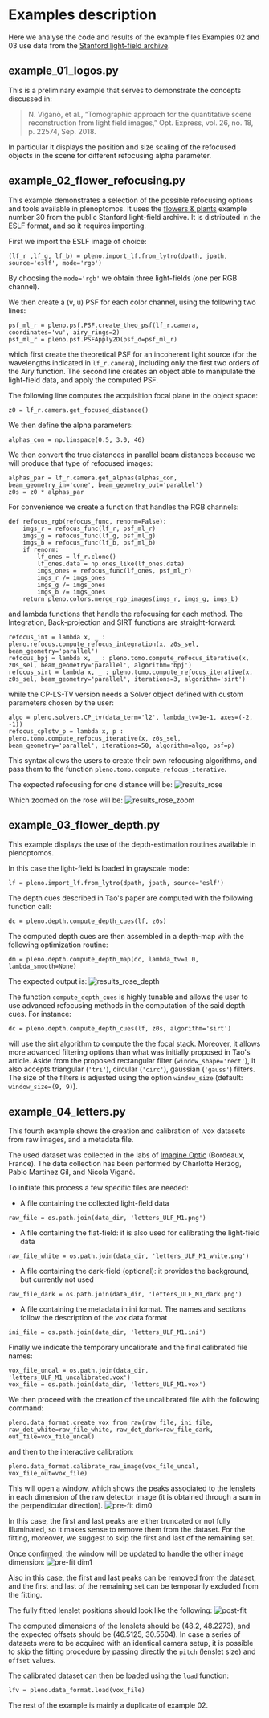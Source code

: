 # Examples description

Here we analyse the code and results of the example files
Examples 02 and 03 use data from the [Stanford light-field archive](http://lightfields.stanford.edu/).

## example_01_logos.py

This is a preliminary example that serves to demonstrate the concepts discussed in:
> N. Viganò, et al., “Tomographic approach for the quantitative scene reconstruction from light field images,” Opt. Express, vol. 26, no. 18, p. 22574, Sep. 2018.

In particular it displays the position and size scaling of the refocused objects in the scene for different refocusing alpha parameter.

## example_02_flower_refocusing.py

This example demonstrates a selection of the possible refocusing options and tools available in plenoptomos.
It uses the [flowers & plants](http://lightfields.stanford.edu/flowers_plants.html)
example number 30 from the public Stanford light-field archive.
It is distributed in the ESLF format, and so it requires importing.

First we import the ESLF image of choice:
```
(lf_r ,lf_g, lf_b) = pleno.import_lf.from_lytro(dpath, jpath, source='eslf', mode='rgb')
```
By choosing the `mode='rgb'` we obtain three light-fields (one per RGB channel).

We then create a (v, u) PSF for each color channel, using the following two lines:
```
psf_ml_r = pleno.psf.PSF.create_theo_psf(lf_r.camera, coordinates='vu', airy_rings=2)
psf_ml_r = pleno.psf.PSFApply2D(psf_d=psf_ml_r)
```
which first create the theoretical PSF for an incoherent light source (for the wavelengths indicated in `lf_r.camera`), including only the first two orders of the Airy function.
The second line creates an object able to manipulate the light-field data, and apply the computed PSF.

The following line computes the acquisition focal plane in the object space:
```
z0 = lf_r.camera.get_focused_distance()
```
We then define the alpha parameters:
```
alphas_con = np.linspace(0.5, 3.0, 46)
```

We then convert the true distances in parallel beam distances because we will produce that type of refocused images:
```
alphas_par = lf_r.camera.get_alphas(alphas_con, beam_geometry_in='cone', beam_geometry_out='parallel')
z0s = z0 * alphas_par
```

For convenience we create a function that handles the RGB channels:
```
def refocus_rgb(refocus_func, renorm=False):
    imgs_r = refocus_func(lf_r, psf_ml_r)
    imgs_g = refocus_func(lf_g, psf_ml_g)
    imgs_b = refocus_func(lf_b, psf_ml_b)
    if renorm:
        lf_ones = lf_r.clone()
        lf_ones.data = np.ones_like(lf_ones.data)
        imgs_ones = refocus_func(lf_ones, psf_ml_r)
        imgs_r /= imgs_ones
        imgs_g /= imgs_ones
        imgs_b /= imgs_ones
    return pleno.colors.merge_rgb_images(imgs_r, imgs_g, imgs_b)
```
and lambda functions that handle the refocusing for each method.
The Integration, Back-projection and SIRT functions are straight-forward:
```
refocus_int = lambda x, _ : pleno.refocus.compute_refocus_integration(x, z0s_sel, beam_geometry='parallel')
refocus_bpj = lambda x, _ : pleno.tomo.compute_refocus_iterative(x, z0s_sel, beam_geometry='parallel', algorithm='bpj')
refocus_sirt = lambda x, _ : pleno.tomo.compute_refocus_iterative(x, z0s_sel, beam_geometry='parallel', iterations=3, algorithm='sirt')
```
while the CP-LS-TV version needs a Solver object defined with custom parameters chosen by the user:
```
algo = pleno.solvers.CP_tv(data_term='l2', lambda_tv=1e-1, axes=(-2, -1))
refocus_cplstv_p = lambda x, p : pleno.tomo.compute_refocus_iterative(x, z0s_sel, beam_geometry='parallel', iterations=50, algorithm=algo, psf=p)
```
This syntax allows the users to create their own refocusing algorithms, and pass them to the function `pleno.tomo.compute_refocus_iterative`.

The expected refocusing for one distance will be:
![](Images/example_02_dist10.png "results_rose")

Which zoomed on the rose will be:
![](Images/example_02_zoom_rose_dist10.png "results_rose_zoom")


## example_03_flower_depth.py

This example displays the use of the depth-estimation routines available in plenoptomos.

In this case the light-field is loaded in grayscale mode:
```
lf = pleno.import_lf.from_lytro(dpath, jpath, source='eslf')
```

The depth cues described in Tao's paper are computed with the following function call:
```
dc = pleno.depth.compute_depth_cues(lf, z0s)
```

The computed depth cues are then assembled in a depth-map with the following optimization routine:
```
dm = pleno.depth.compute_depth_map(dc, lambda_tv=1.0, lambda_smooth=None)
```
The expected output is:
![](Images/example_03_results.png "results_rose_depth")

The function `compute_depth_cues` is highly tunable and allows the user to use advanced refocusing methods in the computation of the said depth cues.
For instance:
```
dc = pleno.depth.compute_depth_cues(lf, z0s, algorithm='sirt')
```
will use the sirt algorithm to compute the the focal stack.
Moreover, it allows more advanced filtering options than what was initially proposed in Tao's article.
Aside from the proposed rectangular filter (`window_shape='rect'`), it also accepts triangular (`'tri'`), circular (`'circ'`), gaussian (`'gauss'`) filters.
The size of the filters is adjusted using the option `window_size` (default: `window_size=(9, 9)`).


## example_04_letters.py

This fourth example shows the creation and calibration of .vox datasets from raw images, and a metadata file.

The used dataset was collected in the labs of [Imagine Optic](https://www.imagine-optic.com/) (Bordeaux, France).
The data collection has been performed by Charlotte Herzog, Pablo Martinez Gil, and Nicola Viganò.

To initiate this process a few specific files are needed:
- A file containing the collected light-field data
```
raw_file = os.path.join(data_dir, 'letters_ULF_M1.png')
```
- A file containing the flat-field: it is also used for calibrating the light-field data
```
raw_file_white = os.path.join(data_dir, 'letters_ULF_M1_white.png')
```

- A file containing the dark-field (optional): it provides the background, but currently not used
```
raw_file_dark = os.path.join(data_dir, 'letters_ULF_M1_dark.png')
```

- A file containing the metadata in ini format. The names and sections follow the description of the vox data format
```
ini_file = os.path.join(data_dir, 'letters_ULF_M1.ini')
```

Finally we indicate the temporary uncalibrate and the final calibrated file names:
```
vox_file_uncal = os.path.join(data_dir, 'letters_ULF_M1_uncalibrated.vox')
vox_file = os.path.join(data_dir, 'letters_ULF_M1.vox')
```

We then proceed with the creation of the uncalibrated file with the following command:
```
pleno.data_format.create_vox_from_raw(raw_file, ini_file, raw_det_white=raw_file_white, raw_det_dark=raw_file_dark, out_file=vox_file_uncal)
```
and then to the interactive calibration:
```
pleno.data_format.calibrate_raw_image(vox_file_uncal, vox_file_out=vox_file)
```
This will open a window, which shows the peaks associated to the lenslets in each dimension of the raw detector image (it is obtained through a sum in the perpendicular direction).
![](Images/example_04_dim0_pre-fit.png "pre-fit dim0")

In this case, the first and last peaks are either truncated or not fully illuminated, so it makes sense to remove them from the dataset.
For the fitting, moreover, we suggest to skip the first and last of the remaining set.

Once confirmed, the window will be updated to handle the other image dimension:
![](Images/example_04_dim1_pre-fit.png "pre-fit dim1")

Also in this case, the first and last peaks can be removed from the dataset, and the first and last of the remaining set can be temporarily excluded from the fitting.

The fully fitted lenslet positions should look like the following:
![](Images/example_04_post-fit.png "post-fit")

The computed dimensions of the lenslets should be (48.2, 48.2273), and the expected offsets should be (46.5125, 30.5504).
In case a series of datasets were to be acquired with an identical camera setup, it is possible to skip the fitting procedure by passing directly the `pitch` (lenslet size) and `offset` values.

The calibrated dataset can then be loaded using the `load` function:
```
lfv = pleno.data_format.load(vox_file)
```

The rest of the example is mainly a duplicate of example 02.
